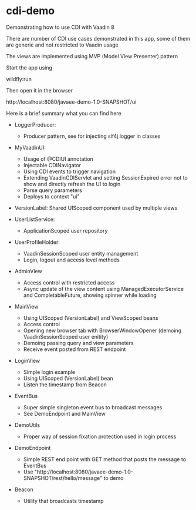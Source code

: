 # cdi-demo
Demonstrating how to use CDI with Vaadin 8

There are number of CDI use cases demonstrated in this app, some of them are generic and not restricted to Vaadin usage

The views are implemented using MVP (Model View Presenter) pattern

Start the app using

wildfly:run

Then open it in the browser

http://localhost:8080/javaee-demo-1.0-SNAPSHOT/ui

Here is a brief summary what you can find here

- LoggerProducer:
  - Producer pattern, see  for injecting slf4j logger in classes

- MyVaadinUI:
  - Usage of @CDIUI annotation
  - Injectable CDINavigator
  - Using CDI events to trigger navigation
  - Extending VaadinCDIServlet and setting SessionExpired error not to show
    and directly refresh the UI to login
  - Parse query parameters
  - Deploys to context "ui"

- VersionLabel: Shared UIScoped component used by multiple views

- UserListService: 
  - ApplicationScoped user repository

- UserProfileHolder: 
  - VaadinSessionScoped user entity management
  - Login, logout and access level methods

- AdminView
  - Access control with restricted access
  - Async update of the view content using ManagedExecutorService and CompletableFuture,
    showing spinner while loading

- MainView
  - Using UIScoped (VersionLabel) and ViewScoped beans
  - Access control
  - Opening new browser tab with BrowserWindowOpener (demoing VaadinSessionScoped user enitity)
  - Demoing passing query and view parameters
  - Receive event posted from REST endpoint
 
 - LoginView
   - Simple login example
   - Using UIScoped (VersionLabel) bean
   - Listen the timestamp from Beacon
 
 - EventBus
   - Super simple singleton event bus to broadcast messages
   - See DemoEndpoint and MainView
 
 - DemoUtils
   - Proper way of session fixation protection used in login process

 - DemoEndpoint
   - Simple REST end point with GET method that posts the message to EventBus
   - Use "http://localhost:8080/javaee-demo-1.0-SNAPSHOT/rest/hello/message" to demo
 
 - Beacon
   - Utility that broadcasts timestamp
   